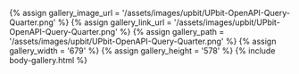
{% assign gallery_image_url = '/assets/images/upbit/UPbit-OpenAPI-Query-Quarter.png' %}
{% assign gallery_link_url = '/assets/images/upbit/UPbit-OpenAPI-Query-Quarter.png' %}
{% assign gallery_path = '/assets/images/upbit/UPbit-OpenAPI-Query-Quarter.png' %}
{% assign gallery_width = '679'  %}
{% assign gallery_height = '578'  %}
{% include body-gallery.html %}
